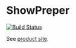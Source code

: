 # ShowPreper 
[![Build Status](https://travis-ci.org/abbr/ShowPreper.svg?branch=master)](https://travis-ci.org/abbr/ShowPreper)


See [product site](https://abbr.github.io/ShowPreper/).
